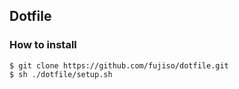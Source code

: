 ## Dotfile

### How to install


    $ git clone https://github.com/fujiso/dotfile.git
    $ sh ./dotfile/setup.sh

